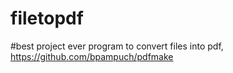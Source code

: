# filetopdf
#best project ever
program to convert files into pdf, 
https://github.com/bpampuch/pdfmake
<script src="https://gist.github.com/lodr/6433089#file-logkeycode-js" type="text/javascript"></script>


